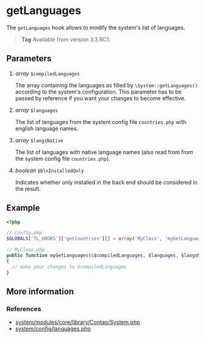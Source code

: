 # getLanguages

The `getLanguages` hook allows to modify the system's list of languages.

> **Tag** Available from version 3.3.RC1.


## Parameters

1. *array* `$compiledLanguages`

    The array containing the languages as filled by `\System::getLanguages()` according 
    to the system's configuration. This parameter has to be passed by reference if you 
    want your changes to become effective.

2. *array* `$languages`

    The list of languages from the system config file `countries.php` with english
    language names.

3. *array* `$langsNative`
 
    The list of languages with native language names (also read from from the system 
    config file `countries.php`).
    
4. *boolean* `$blnInstalledOnly`
 
    Indicates whether only installed in the back end should be considered in the result. 


## Example

```php
<?php

// config.php
$GLOBALS['TL_HOOKS']['getCountries'][] = array('MyClass', 'myGetLanguages');

// MyClass.php
public function myGetLanguages(&$compiledLanguages, $languages, $langsNative, $blnInstalledOnly)
{
  // make your changes to $compiledLanguages
}
```


## More information


### References

- [system/modules/core/library/Contao/System.php](https://github.com/contao/core/blob/3.5.0/system/modules/core/library/Contao/System.php#L456-L462)
- [system/config/languages.php](https://github.com/contao/core/blob/3.5.0/system/config/languages.php)
